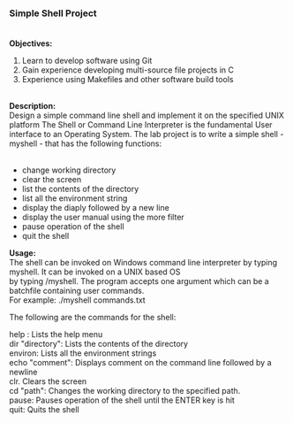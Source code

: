 ### Simple Shell Project<br><br>

**Objectives:**<br>
1. Learn to develop software using Git<br>
2. Gain experience developing multi-source file projects in C<br>
3. Experience using Makefiles and other software build tools<br><br>


**Description:**<br>
Design a simple command line shell and implement it on the specified UNIX platform
The Shell or Command Line Interpreter is the fundamental User interface to
an Operating System. The lab project is to write a simple shell - myshell -
that has the following functions:<br><br>

* change working directory
* clear the screen
* list the contents of the directory
* list all the environment string
* display the diaply followed by a new line
* display the user manual using the more filter
* pause operation of the shell
* quit the shell

**Usage:**<br>
The shell can be invoked on Windows command line interpreter by typing myshell. It can be invoked on a UNIX based OS<br>
by typing /myshell. The program accepts one argument which can be a batchfile containing user commands. <br>
For example: ./myshell commands.txt <br>

The following are the commands for the shell: <br>

help :  Lists the help menu <br>
dir "directory":  Lists the contents of the directory <br>
environ: Lists all the environment strings <br>
echo "comment": Displays comment on the command line followed by a newline <br>
clr. Clears the screen <br>
cd "path": Changes the working directory to the specified path. <br>
pause: Pauses operation of the shell until the ENTER key is hit <br>
quit: Quits the shell <br>
